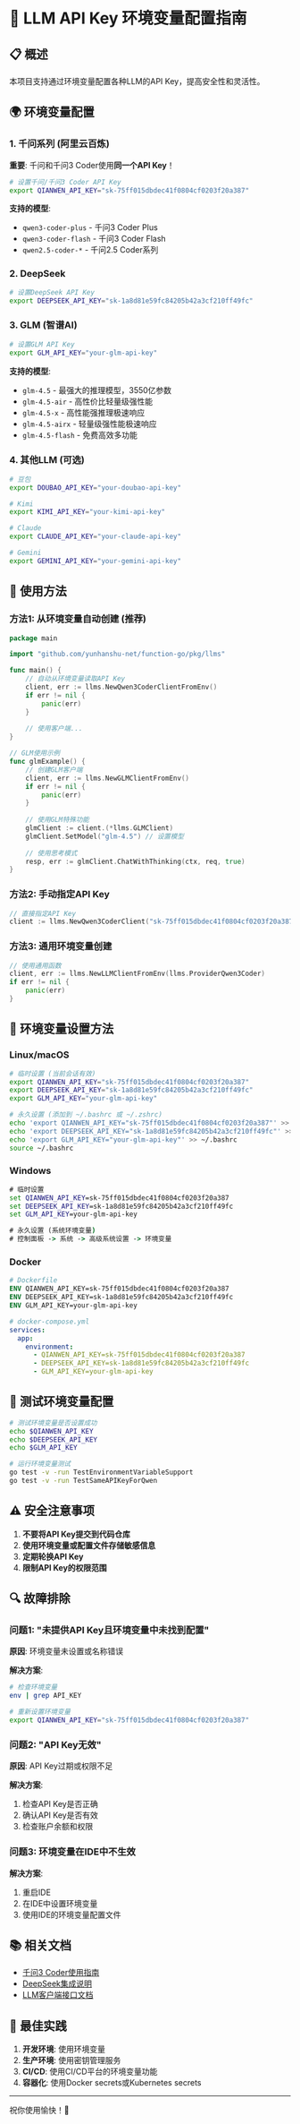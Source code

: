 # 🔐 LLM API Key 环境变量配置指南

## 📋 概述

本项目支持通过环境变量配置各种LLM的API Key，提高安全性和灵活性。

## 🌍 环境变量配置

### 1. 千问系列 (阿里云百炼)

**重要**: 千问和千问3 Coder使用**同一个API Key**！

```bash
# 设置千问/千问3 Coder API Key
export QIANWEN_API_KEY="sk-75ff015dbdec41f0804cf0203f20a387"
```

**支持的模型**:
- `qwen3-coder-plus` - 千问3 Coder Plus
- `qwen3-coder-flash` - 千问3 Coder Flash
- `qwen2.5-coder-*` - 千问2.5 Coder系列

### 2. DeepSeek

```bash
# 设置DeepSeek API Key
export DEEPSEEK_API_KEY="sk-1a8d81e59fc84205b42a3cf210ff49fc"
```

### 3. GLM (智谱AI)

```bash
# 设置GLM API Key
export GLM_API_KEY="your-glm-api-key"
```

**支持的模型**:
- `glm-4.5` - 最强大的推理模型，3550亿参数
- `glm-4.5-air` - 高性价比轻量级强性能
- `glm-4.5-x` - 高性能强推理极速响应
- `glm-4.5-airx` - 轻量级强性能极速响应
- `glm-4.5-flash` - 免费高效多功能

### 4. 其他LLM (可选)

```bash
# 豆包
export DOUBAO_API_KEY="your-doubao-api-key"

# Kimi
export KIMI_API_KEY="your-kimi-api-key"

# Claude
export CLAUDE_API_KEY="your-claude-api-key"

# Gemini
export GEMINI_API_KEY="your-gemini-api-key"
```

## 🚀 使用方法

### 方法1: 从环境变量自动创建 (推荐)

```go
package main

import "github.com/yunhanshu-net/function-go/pkg/llms"

func main() {
    // 自动从环境变量读取API Key
    client, err := llms.NewQwen3CoderClientFromEnv()
    if err != nil {
        panic(err)
    }
    
    // 使用客户端...
}

// GLM使用示例
func glmExample() {
    // 创建GLM客户端
    client, err := llms.NewGLMClientFromEnv()
    if err != nil {
        panic(err)
    }
    
    // 使用GLM特殊功能
    glmClient := client.(*llms.GLMClient)
    glmClient.SetModel("glm-4.5") // 设置模型
    
    // 使用思考模式
    resp, err := glmClient.ChatWithThinking(ctx, req, true)
}
```

### 方法2: 手动指定API Key

```go
// 直接指定API Key
client := llms.NewQwen3CoderClient("sk-75ff015dbdec41f0804cf0203f20a387")
```

### 方法3: 通用环境变量创建

```go
// 使用通用函数
client, err := llms.NewLLMClientFromEnv(llms.ProviderQwen3Coder)
if err != nil {
    panic(err)
}
```

## 🔧 环境变量设置方法

### Linux/macOS

```bash
# 临时设置 (当前会话有效)
export QIANWEN_API_KEY="sk-75ff015dbdec41f0804cf0203f20a387"
export DEEPSEEK_API_KEY="sk-1a8d81e59fc84205b42a3cf210ff49fc"
export GLM_API_KEY="your-glm-api-key"

# 永久设置 (添加到 ~/.bashrc 或 ~/.zshrc)
echo 'export QIANWEN_API_KEY="sk-75ff015dbdec41f0804cf0203f20a387"' >> ~/.bashrc
echo 'export DEEPSEEK_API_KEY="sk-1a8d81e59fc84205b42a3cf210ff49fc"' >> ~/.bashrc
echo 'export GLM_API_KEY="your-glm-api-key"' >> ~/.bashrc
source ~/.bashrc
```

### Windows

```cmd
# 临时设置
set QIANWEN_API_KEY=sk-75ff015dbdec41f0804cf0203f20a387
set DEEPSEEK_API_KEY=sk-1a8d81e59fc84205b42a3cf210ff49fc
set GLM_API_KEY=your-glm-api-key

# 永久设置 (系统环境变量)
# 控制面板 -> 系统 -> 高级系统设置 -> 环境变量
```

### Docker

```dockerfile
# Dockerfile
ENV QIANWEN_API_KEY=sk-75ff015dbdec41f0804cf0203f20a387
ENV DEEPSEEK_API_KEY=sk-1a8d81e59fc84205b42a3cf210ff49fc
ENV GLM_API_KEY=your-glm-api-key
```

```yaml
# docker-compose.yml
services:
  app:
    environment:
      - QIANWEN_API_KEY=sk-75ff015dbdec41f0804cf0203f20a387
      - DEEPSEEK_API_KEY=sk-1a8d81e59fc84205b42a3cf210ff49fc
      - GLM_API_KEY=your-glm-api-key
```

## 🧪 测试环境变量配置

```bash
# 测试环境变量是否设置成功
echo $QIANWEN_API_KEY
echo $DEEPSEEK_API_KEY
echo $GLM_API_KEY

# 运行环境变量测试
go test -v -run TestEnvironmentVariableSupport
go test -v -run TestSameAPIKeyForQwen
```

## ⚠️ 安全注意事项

1. **不要将API Key提交到代码仓库**
2. **使用环境变量或配置文件存储敏感信息**
3. **定期轮换API Key**
4. **限制API Key的权限范围**

## 🔍 故障排除

### 问题1: "未提供API Key且环境变量中未找到配置"

**原因**: 环境变量未设置或名称错误

**解决方案**:
```bash
# 检查环境变量
env | grep API_KEY

# 重新设置环境变量
export QIANWEN_API_KEY="sk-75ff015dbdec41f0804cf0203f20a387"
```

### 问题2: "API Key无效"

**原因**: API Key过期或权限不足

**解决方案**:
1. 检查API Key是否正确
2. 确认API Key是否有效
3. 检查账户余额和权限

### 问题3: 环境变量在IDE中不生效

**解决方案**:
1. 重启IDE
2. 在IDE中设置环境变量
3. 使用IDE的环境变量配置文件

## 📚 相关文档

- [千问3 Coder使用指南](QWEN3_CODER_GUIDE.md)
- [DeepSeek集成说明](README_test.md)
- [LLM客户端接口文档](interface.go)

## 🎯 最佳实践

1. **开发环境**: 使用环境变量
2. **生产环境**: 使用密钥管理服务
3. **CI/CD**: 使用CI/CD平台的环境变量功能
4. **容器化**: 使用Docker secrets或Kubernetes secrets

---

祝你使用愉快！🚀
